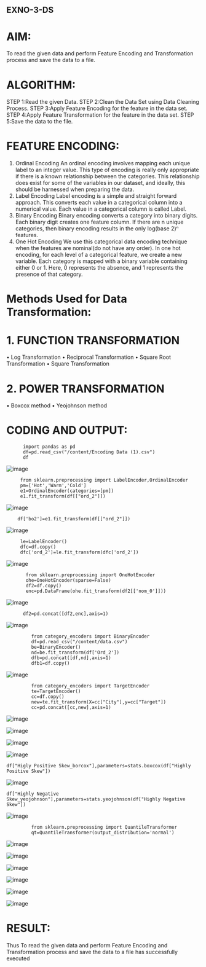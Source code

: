 ## EXNO-3-DS

# AIM:
To read the given data and perform Feature Encoding and Transformation process and save the data to a file.

# ALGORITHM:
STEP 1:Read the given Data.
STEP 2:Clean the Data Set using Data Cleaning Process.
STEP 3:Apply Feature Encoding for the feature in the data set.
STEP 4:Apply Feature Transformation for the feature in the data set.
STEP 5:Save the data to the file.

# FEATURE ENCODING:
1. Ordinal Encoding
An ordinal encoding involves mapping each unique label to an integer value. This type of encoding is really only appropriate if there is a known relationship between the categories. This relationship does exist for some of the variables in our dataset, and ideally, this should be harnessed when preparing the data.
2. Label Encoding
Label encoding is a simple and straight forward approach. This converts each value in a categorical column into a numerical value. Each value in a categorical column is called Label.
3. Binary Encoding
Binary encoding converts a category into binary digits. Each binary digit creates one feature column. If there are n unique categories, then binary encoding results in the only log(base 2)ⁿ features.
4. One Hot Encoding
We use this categorical data encoding technique when the features are nominal(do not have any order). In one hot encoding, for each level of a categorical feature, we create a new variable. Each category is mapped with a binary variable containing either 0 or 1. Here, 0 represents the absence, and 1 represents the presence of that category.

# Methods Used for Data Transformation:
  # 1. FUNCTION TRANSFORMATION
• Log Transformation
• Reciprocal Transformation
• Square Root Transformation
• Square Transformation
  # 2. POWER TRANSFORMATION
• Boxcox method
• Yeojohnson method

# CODING AND OUTPUT:
```
      import pandas as pd
      df=pd.read_csv("/content/Encoding Data (1).csv")
      df
```
![image](https://github.com/user-attachments/assets/42664842-cb37-4ab6-8730-1a666e790509)

```
     from sklearn.preprocessing import LabelEncoder,OrdinalEncoder
     pm=['Hot','Warm','Cold']
     e1=OrdinalEncoder(categories=[pm])
     e1.fit_transform(df[["ord_2"]])
```

![image](https://github.com/user-attachments/assets/2d8c76b0-c435-435e-a366-089da18be8ee)

```
    df['bo2']=e1.fit_transform(df[["ord_2"]])
```
![image](https://github.com/user-attachments/assets/1d5e13f7-6431-400a-82de-82cfecefce59)

```
     le=LabelEncoder()
     dfc=df.copy()
     dfc['ord_2']=le.fit_transform(dfc['ord_2'])
```
![image](https://github.com/user-attachments/assets/41ec0963-2a04-4571-8bd4-b813f61c0a4d)

```
       from sklearn.preprocessing import OneHotEncoder
       ohe=OneHotEncoder(sparse=False)
       df2=df.copy()
       enc=pd.DataFrame(ohe.fit_transform(df2[['nom_0']]))
```
![image](https://github.com/user-attachments/assets/a8545271-3d56-4d48-9bf6-10fe4807ef50)

```
      df2=pd.concat([df2,enc],axis=1)
```
![image](https://github.com/user-attachments/assets/c5be0cea-71dc-42bf-8a22-763e88df3d1f)

```
         from category_encoders import BinaryEncoder
         df=pd.read_csv("/content/data.csv")
         be=BinaryEncoder()
         nd=be.fit_transform(df['Ord_2'])
         dfb=pd.concat([df,nd],axis=1)
         dfb1=df.copy()
```
![image](https://github.com/user-attachments/assets/1c70f1b8-3e12-429d-99a9-646077e22c15)

```
         from category_encoders import TargetEncoder
         te=TargetEncoder()
         cc=df.copy()
         new=te.fit_transform(X=cc["City"],y=cc["Target"])
         cc=pd.concat([cc,new],axis=1)
```
![image](https://github.com/user-attachments/assets/2f6fbc47-3b28-4545-a004-5bc95b03e121)

![image](https://github.com/user-attachments/assets/26c861cd-8753-43b6-857c-25195d7872f1)

![image](https://github.com/user-attachments/assets/ae853d78-a1c2-4cfa-ac18-6f50b6fe4264)

![image](https://github.com/user-attachments/assets/3a054cae-50bc-4f15-b81d-a70359ea1434)

```
df["Higly Positive Skew_borcox"],parameters=stats.boxcox(df["Highly Positive Skew"])
```
![image](https://github.com/user-attachments/assets/d1c37808-1c4c-4dee-be08-67f5e8f61c73)

```
df["Highly Negative Skew_yeojohnson"],parameters=stats.yeojohnson(df["Highly Negative Skew"])
```
![image](https://github.com/user-attachments/assets/9cba2e44-ecf0-481a-8e0e-6c074b4f0f55)

```
         from sklearn.preprocessing import QuantileTransformer
         qt=QuantileTransformer(output_distribution='normal')
```
![image](https://github.com/user-attachments/assets/959013f4-83fa-4384-90e9-01f25e5a78ad)

![image](https://github.com/user-attachments/assets/4bde3241-2a65-4db9-a799-493b56f16486)

![image](https://github.com/user-attachments/assets/34c5ad6b-84c6-4036-ad47-31e603216f76)

![image](https://github.com/user-attachments/assets/e38055c2-8f5a-4d56-91eb-01e38063dad8)

![image](https://github.com/user-attachments/assets/729fca60-1af9-4342-a745-b4f27a4e1ede)

![image](https://github.com/user-attachments/assets/1919155d-dacb-4761-875f-b9dc7306b269)

# RESULT:
Thus To read the given data and perform Feature Encoding and Transformation process and save the data to a file has successfully executed
